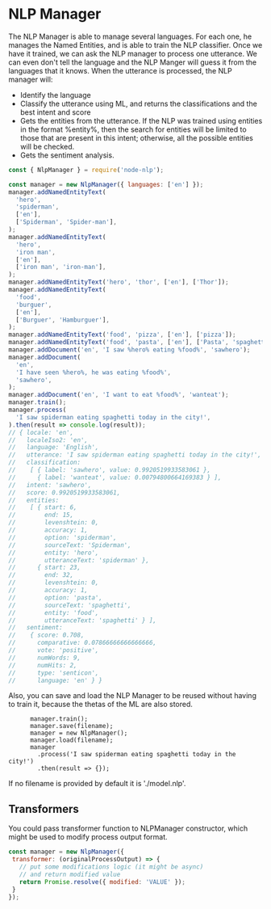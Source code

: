 # NLP Manager

The NLP Manager is able to manage several languages. For each one, he manages the Named Entities, and is able to train the NLP classifier. Once we have it trained, we can ask the NLP manager to process one utterance. We can even don't tell the language and the NLP Manger will guess it from the languages that it knows.
When the utterance is processed, the NLP manager will:

- Identify the language
- Classify the utterance using ML, and returns the classifications and the best intent and score
- Gets the entities from the utterance. If the NLP was trained using entities in the format %entity%, then the search for entities will be limited to those that are present in this intent; otherwise, all the possible entities will be checked.
- Gets the sentiment analysis.

```javascript
const { NlpManager } = require('node-nlp');

const manager = new NlpManager({ languages: ['en'] });
manager.addNamedEntityText(
  'hero',
  'spiderman',
  ['en'],
  ['Spiderman', 'Spider-man'],
);
manager.addNamedEntityText(
  'hero',
  'iron man',
  ['en'],
  ['iron man', 'iron-man'],
);
manager.addNamedEntityText('hero', 'thor', ['en'], ['Thor']);
manager.addNamedEntityText(
  'food',
  'burguer',
  ['en'],
  ['Burguer', 'Hamburguer'],
);
manager.addNamedEntityText('food', 'pizza', ['en'], ['pizza']);
manager.addNamedEntityText('food', 'pasta', ['en'], ['Pasta', 'spaghetti']);
manager.addDocument('en', 'I saw %hero% eating %food%', 'sawhero');
manager.addDocument(
  'en',
  'I have seen %hero%, he was eating %food%',
  'sawhero',
);
manager.addDocument('en', 'I want to eat %food%', 'wanteat');
manager.train();
manager.process(
  'I saw spiderman eating spaghetti today in the city!',
).then(result => console.log(result));
// { locale: 'en',
//   localeIso2: 'en',
//   language: 'English',
//   utterance: 'I saw spiderman eating spaghetti today in the city!',
//   classification:
//    [ { label: 'sawhero', value: 0.9920519933583061 },
//      { label: 'wanteat', value: 0.00794800664169383 } ],
//   intent: 'sawhero',
//   score: 0.9920519933583061,
//   entities:
//    [ { start: 6,
//        end: 15,
//        levenshtein: 0,
//        accuracy: 1,
//        option: 'spiderman',
//        sourceText: 'Spiderman',
//        entity: 'hero',
//        utteranceText: 'spiderman' },
//      { start: 23,
//        end: 32,
//        levenshtein: 0,
//        accuracy: 1,
//        option: 'pasta',
//        sourceText: 'spaghetti',
//        entity: 'food',
//        utteranceText: 'spaghetti' } ],
//   sentiment:
//    { score: 0.708,
//      comparative: 0.07866666666666666,
//      vote: 'positive',
//      numWords: 9,
//      numHits: 2,
//      type: 'senticon',
//      language: 'en' } }
```

Also, you can save and load the NLP Manager to be reused without having to train it, because the thetas of the ML are also stored.

```
      manager.train();
      manager.save(filename);
      manager = new NlpManager();
      manager.load(filename);
      manager
        .process('I saw spiderman eating spaghetti today in the city!')
        .then(result => {});
```

If no filename is provided by default it is './model.nlp'.


## Transformers

You could pass transformer function to NLPManager constructor, which might be used to modify process output format.

```javascript
const manager = new NlpManager({
 transformer: (originalProcessOutput) => {
   // put some modifications logic (it might be async)
   // and return modified value
   return Promise.resolve({ modified: 'VALUE' });
 }
});

```
